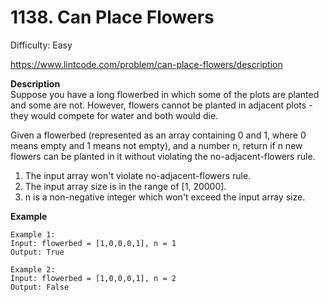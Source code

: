 # 1138. Can Place Flowers

Difficulty: Easy

https://www.lintcode.com/problem/can-place-flowers/description

**Description**  
Suppose you have a long flowerbed in which some of the plots are planted and some are not. However, flowers cannot be planted in adjacent plots - they would compete for water and both would die.

Given a flowerbed (represented as an array containing 0 and 1, where 0 means empty and 1 means not empty), and a number n, return if n new flowers can be planted in it without violating the no-adjacent-flowers rule.

1. The input array won't violate no-adjacent-flowers rule.
2. The input array size is in the range of [1, 20000].
3. n is a non-negative integer which won't exceed the input array size.

**Example**  
```
Example 1:
Input: flowerbed = [1,0,0,0,1], n = 1
Output: True
```
```
Example 2:
Input: flowerbed = [1,0,0,0,1], n = 2
Output: False
```
